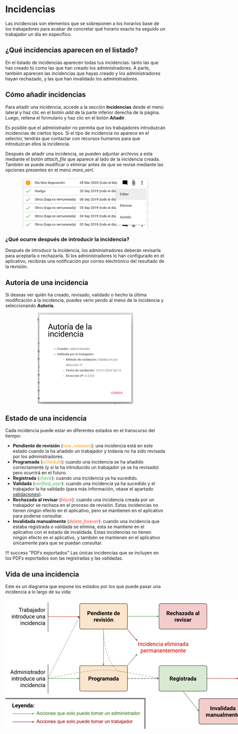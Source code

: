 # Incidencias
Las incidencias son elementos que se sobreponen a los horarios base de los trabajadores para acabar de concretar qué horario exacto ha seguido un trabajador un día en específico.

## ¿Qué incidencias aparecen en el listado?
En el listado de incidencias aparecen todas tus incidencias: tanto las que has creado tú como las que han creado los administradores. A parte, también aparecen las incidencias que hayas creado y los administradores hayan rechazado, y las que han invalidado los administradores.

## Cómo añadir incidencias
Para añadir una incidencia, accede a la sección **Incidencias** desde el menú lateral y haz clic en el botón <i class="material-icons">add</i> de la parte inferior derecha de la página. Luego, rellena el formulario y haz clic en el botón **Añadir**.

Es posible que el administrador no permita que los trabajadores introduzcan incidencias de ciertos tipos. Si el tipo de incidencia no aparece en el selector, tendrás que contactar con recursos humanos para que introduzcan ellos la incidencia.

Después de añadir una incidencia, se pueden adjuntar archivos a esta mediante el botón <i class="material-icons">attach_file</i> que aparece al lado de la incidencia creada. También se puede modificar o eliminar antes de que se revise mediante las opciones presentes en el menú <i class="material-icons">more_vert</i>.

<div style="text-align: center;"><img src="../../img/modify-incident.png" style="max-width: 400px;"></div>

### ¿Qué ocurre después de introducir la incidencia?
Después de introducir la incidencia, los administradores deberán revisarla para aceptarla o rechazarla. Si los administradores lo han configurado en el aplicativo, recibirás una notificación por correo electrónico del resultado de la revisión.

## Autoría de una incidencia
Si deseas ver quién ha creado, revisado, validado o hecho la última modificación a la incidencia, puedes verlo yendo al menú de la incidencia y seleccionando **Autoría**.

<div style="text-align: center;"><img src="../../img/authors.png" style="max-width: 300px;"></div>

## Estado de una incidencia
Cada incidencia puede estar en diferentes estados en el transcurso del tiempo:

* **Pendiente de revisión** (<i class="material-icons" style="color: #ff9800;">new_releases</i>): una incidencia está en este estado cuando la ha añadido un trabajador y todavía no ha sido revisada por los administradores.
* **Programada** (<i class="material-icons" style="color: #ff9800;">schedule</i>): cuando una incidencia se ha añadido correctamente (y si la ha introducido un trabajador ya se ha revisado) pero ocurrirá en el futuro.
* **Registrada** (<i class="material-icons" style="color: #4caf50;">check</i>): cuando una incidencia ya ha sucedido.
* **Validada** (<i class="material-icons" style="color: #4caf50;">verified_user</i>): cuando una incidencia ya ha sucedido y el trabajador la ha validado (para más información, véase el apartado [validaciones](validaciones.md)).
* **Rechazada al revisar** (<i class="material-icons" style="color: #f44336;">block</i>): cuando una incidencia creada por un trabajador se rechaza en el proceso de revisión. Estas incidencias no tienen ningún efecto en el aplicativo, pero se mantienen en el aplicativo para poderse consultar.
* **Invalidada manualmente** (<i class="material-icons" style="color: #f44336;">delete_forever</i>): cuando una incidencia que estaba registrada o validada se elimina, esta se mantiene en el aplicativo con el estado de invalidada. Estas incidencias no tienen ningún efecto en el aplicativo, y también se mantienen en el aplicativo únicamente para que se puedan consultar.

!!! success "PDFs exportados"
    Las únicas incidencias que se incluyen en los PDFs exportados son las registradas y las validadas.

## Vida de una incidencia
Este es un diagrama que expone los estados por los que puede pasar una incidencia a lo largo de su vida:

<div style="text-align: center;"><img src="../../img/life-of-an-incident.svg" style="max-width: 900px;"></div>
